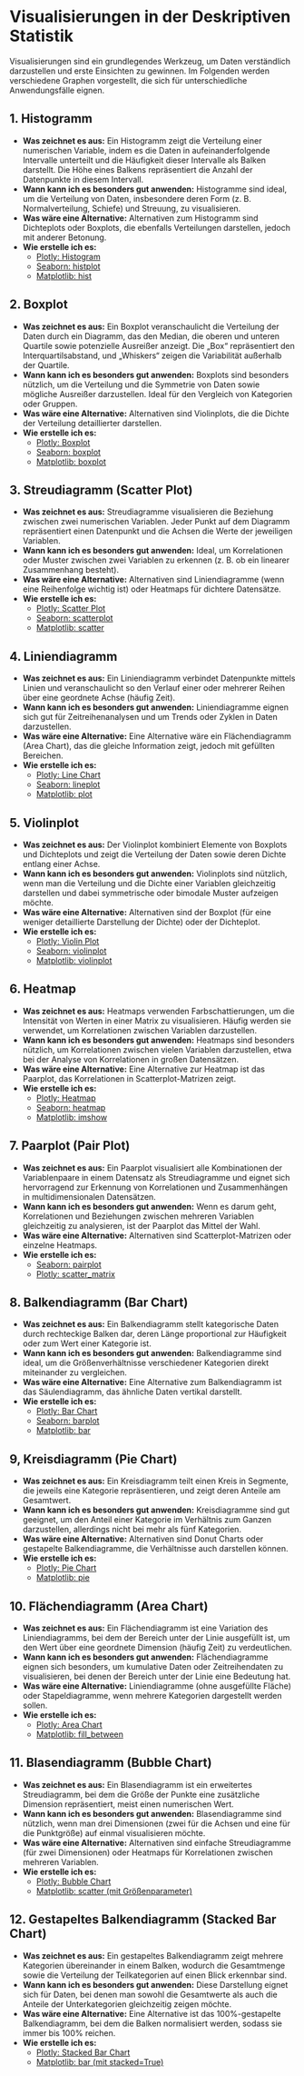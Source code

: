 # Visualisierungen in der Deskriptiven Statistik

Visualisierungen sind ein grundlegendes Werkzeug, um Daten verständlich darzustellen und erste Einsichten zu gewinnen. Im Folgenden werden verschiedene Graphen vorgestellt, die sich für unterschiedliche Anwendungsfälle eignen.

## 1. Histogramm

- **Was zeichnet es aus:** Ein Histogramm zeigt die Verteilung einer numerischen Variable, indem es die Daten in aufeinanderfolgende Intervalle unterteilt und die Häufigkeit dieser Intervalle als Balken darstellt. Die Höhe eines Balkens repräsentiert die Anzahl der Datenpunkte in diesem Intervall.
- **Wann kann ich es besonders gut anwenden:** Histogramme sind ideal, um die Verteilung von Daten, insbesondere deren Form (z. B. Normalverteilung, Schiefe) und Streuung, zu visualisieren.
- **Was wäre eine Alternative:** Alternativen zum Histogramm sind Dichteplots oder Boxplots, die ebenfalls Verteilungen darstellen, jedoch mit anderer Betonung.
- **Wie erstelle ich es:**
    - [Plotly: Histogram](https://plotly.com/python/histograms/)
    - [Seaborn: histplot](https://seaborn.pydata.org/generated/seaborn.histplot.html)
    - [Matplotlib: hist](https://matplotlib.org/stable/api/_as_gen/matplotlib.pyplot.hist.html)


## 2. Boxplot

- **Was zeichnet es aus:** Ein Boxplot veranschaulicht die Verteilung der Daten durch ein Diagramm, das den Median, die oberen und unteren Quartile sowie potenzielle Ausreißer anzeigt. Die „Box“ repräsentiert den Interquartilsabstand, und „Whiskers“ zeigen die Variabilität außerhalb der Quartile.
- **Wann kann ich es besonders gut anwenden:** Boxplots sind besonders nützlich, um die Verteilung und die Symmetrie von Daten sowie mögliche Ausreißer darzustellen. Ideal für den Vergleich von Kategorien oder Gruppen.
- **Was wäre eine Alternative:** Alternativen sind Violinplots, die die Dichte der Verteilung detaillierter darstellen.
- **Wie erstelle ich es:**
    - [Plotly: Boxplot](https://plotly.com/python/box-plots/)
    - [Seaborn: boxplot](https://seaborn.pydata.org/generated/seaborn.boxplot.html)
    - [Matplotlib: boxplot](https://matplotlib.org/stable/api/_as_gen/matplotlib.pyplot.boxplot.html)


## 3. Streudiagramm (Scatter Plot)

- **Was zeichnet es aus:** Streudiagramme visualisieren die Beziehung zwischen zwei numerischen Variablen. Jeder Punkt auf dem Diagramm repräsentiert einen Datenpunkt und die Achsen die Werte der jeweiligen Variablen.
- **Wann kann ich es besonders gut anwenden:** Ideal, um Korrelationen oder Muster zwischen zwei Variablen zu erkennen (z. B. ob ein linearer Zusammenhang besteht).
- **Was wäre eine Alternative:** Alternativen sind Liniendiagramme (wenn eine Reihenfolge wichtig ist) oder Heatmaps für dichtere Datensätze.
- **Wie erstelle ich es:**
    - [Plotly: Scatter Plot](https://plotly.com/python/line-and-scatter/)
    - [Seaborn: scatterplot](https://seaborn.pydata.org/generated/seaborn.scatterplot.html)
    - [Matplotlib: scatter](https://matplotlib.org/stable/api/_as_gen/matplotlib.pyplot.scatter.html)


## 4. Liniendiagramm

- **Was zeichnet es aus:** Ein Liniendiagramm verbindet Datenpunkte mittels Linien und veranschaulicht so den Verlauf einer oder mehrerer Reihen über eine geordnete Achse (häufig Zeit).
- **Wann kann ich es besonders gut anwenden:** Liniendiagramme eignen sich gut für Zeitreihenanalysen und um Trends oder Zyklen in Daten darzustellen.
- **Was wäre eine Alternative:** Eine Alternative wäre ein Flächendiagramm (Area Chart), das die gleiche Information zeigt, jedoch mit gefüllten Bereichen.
- **Wie erstelle ich es:**
    - [Plotly: Line Chart](https://plotly.com/python/line-charts/)
    - [Seaborn: lineplot](https://seaborn.pydata.org/generated/seaborn.lineplot.html)
    - [Matplotlib: plot](https://matplotlib.org/stable/api/_as_gen/matplotlib.pyplot.plot.html)


## 5. Violinplot

- **Was zeichnet es aus:** Der Violinplot kombiniert Elemente von Boxplots und Dichteplots und zeigt die Verteilung der Daten sowie deren Dichte entlang einer Achse.
- **Wann kann ich es besonders gut anwenden:** Violinplots sind nützlich, wenn man die Verteilung und die Dichte einer Variablen gleichzeitig darstellen und dabei symmetrische oder bimodale Muster aufzeigen möchte.
- **Was wäre eine Alternative:** Alternativen sind der Boxplot (für eine weniger detaillierte Darstellung der Dichte) oder der Dichteplot.
- **Wie erstelle ich es:**
    - [Plotly: Violin Plot](https://plotly.com/python/violin/)
    - [Seaborn: violinplot](https://seaborn.pydata.org/generated/seaborn.violinplot.html)
    - [Matplotlib: violinplot](https://matplotlib.org/stable/api/_as_gen/matplotlib.pyplot.violinplot.html)


## 6. Heatmap

- **Was zeichnet es aus:** Heatmaps verwenden Farbschattierungen, um die Intensität von Werten in einer Matrix zu visualisieren. Häufig werden sie verwendet, um Korrelationen zwischen Variablen darzustellen.
- **Wann kann ich es besonders gut anwenden:** Heatmaps sind besonders nützlich, um Korrelationen zwischen vielen Variablen darzustellen, etwa bei der Analyse von Korrelationen in großen Datensätzen.
- **Was wäre eine Alternative:** Eine Alternative zur Heatmap ist das Paarplot, das Korrelationen in Scatterplot-Matrizen zeigt.
- **Wie erstelle ich es:**
    - [Plotly: Heatmap](https://plotly.com/python/heatmaps/)
    - [Seaborn: heatmap](https://seaborn.pydata.org/generated/seaborn.heatmap.html)
    - [Matplotlib: imshow](https://matplotlib.org/stable/api/_as_gen/matplotlib.pyplot.imshow.html)


## 7. Paarplot (Pair Plot)

- **Was zeichnet es aus:** Ein Paarplot visualisiert alle Kombinationen der Variablenpaare in einem Datensatz als Streudiagramme und eignet sich hervorragend zur Erkennung von Korrelationen und Zusammenhängen in multidimensionalen Datensätzen.
- **Wann kann ich es besonders gut anwenden:** Wenn es darum geht, Korrelationen und Beziehungen zwischen mehreren Variablen gleichzeitig zu analysieren, ist der Paarplot das Mittel der Wahl.
- **Was wäre eine Alternative:** Alternativen sind Scatterplot-Matrizen oder einzelne Heatmaps.
- **Wie erstelle ich es:**
    - [Seaborn: pairplot](https://seaborn.pydata.org/generated/seaborn.pairplot.html)
    - [Plotly: scatter_matrix](https://plotly.com/python/splom/)



## 8. Balkendiagramm (Bar Chart)

- **Was zeichnet es aus:** Ein Balkendiagramm stellt kategorische Daten durch rechteckige Balken dar, deren Länge proportional zur Häufigkeit oder zum Wert einer Kategorie ist.
- **Wann kann ich es besonders gut anwenden:** Balkendiagramme sind ideal, um die Größenverhältnisse verschiedener Kategorien direkt miteinander zu vergleichen.
- **Was wäre eine Alternative:** Eine Alternative zum Balkendiagramm ist das Säulendiagramm, das ähnliche Daten vertikal darstellt.
- **Wie erstelle ich es:**
    - [Plotly: Bar Chart](https://plotly.com/python/bar-charts/)
    - [Seaborn: barplot](https://seaborn.pydata.org/generated/seaborn.barplot.html)
    - [Matplotlib: bar](https://matplotlib.org/stable/api/_as_gen/matplotlib.pyplot.bar.html)

## 9, Kreisdiagramm (Pie Chart)

- **Was zeichnet es aus:** Ein Kreisdiagramm teilt einen Kreis in Segmente, die jeweils eine Kategorie repräsentieren, und zeigt deren Anteile am Gesamtwert.
- **Wann kann ich es besonders gut anwenden:** Kreisdiagramme sind gut geeignet, um den Anteil einer Kategorie im Verhältnis zum Ganzen darzustellen, allerdings nicht bei mehr als fünf Kategorien.
- **Was wäre eine Alternative:** Alternativen sind Donut Charts oder gestapelte Balkendiagramme, die Verhältnisse auch darstellen können.
- **Wie erstelle ich es:**
    - [Plotly: Pie Chart](https://plotly.com/python/pie-charts/)
    - [Matplotlib: pie](https://matplotlib.org/stable/api/_as_gen/matplotlib.pyplot.pie.html)


## 10. Flächendiagramm (Area Chart)

- **Was zeichnet es aus:** Ein Flächendiagramm ist eine Variation des Liniendiagramms, bei dem der Bereich unter der Linie ausgefüllt ist, um den Wert über eine geordnete Dimension (häufig Zeit) zu verdeutlichen.
- **Wann kann ich es besonders gut anwenden:** Flächendiagramme eignen sich besonders, um kumulative Daten oder Zeitreihendaten zu visualisieren, bei denen der Bereich unter der Linie eine Bedeutung hat.
- **Was wäre eine Alternative:** Liniendiagramme (ohne ausgefüllte Fläche) oder Stapeldiagramme, wenn mehrere Kategorien dargestellt werden sollen.
- **Wie erstelle ich es:**
    - [Plotly: Area Chart](https://plotly.com/python/filled-area-plots/)
    - [Matplotlib: fill_between](https://matplotlib.org/stable/api/_as_gen/matplotlib.pyplot.fill_between.html)


## 11. Blasendiagramm (Bubble Chart)

- **Was zeichnet es aus:** Ein Blasendiagramm ist ein erweitertes Streudiagramm, bei dem die Größe der Punkte eine zusätzliche Dimension repräsentiert, meist einen numerischen Wert.
- **Wann kann ich es besonders gut anwenden:** Blasendiagramme sind nützlich, wenn man drei Dimensionen (zwei für die Achsen und eine für die Punktgröße) auf einmal visualisieren möchte.
- **Was wäre eine Alternative:** Alternativen sind einfache Streudiagramme (für zwei Dimensionen) oder Heatmaps für Korrelationen zwischen mehreren Variablen.
- **Wie erstelle ich es:**
    - [Plotly: Bubble Chart](https://plotly.com/python/bubble-charts/)
    - [Matplotlib: scatter (mit Größenparameter)](https://matplotlib.org/stable/api/_as_gen/matplotlib.pyplot.scatter.html)


## 12. Gestapeltes Balkendiagramm (Stacked Bar Chart)

- **Was zeichnet es aus:** Ein gestapeltes Balkendiagramm zeigt mehrere Kategorien übereinander in einem Balken, wodurch die Gesamtmenge sowie die Verteilung der Teilkategorien auf einen Blick erkennbar sind.
- **Wann kann ich es besonders gut anwenden:** Diese Darstellung eignet sich für Daten, bei denen man sowohl die Gesamtwerte als auch die Anteile der Unterkategorien gleichzeitig zeigen möchte.
- **Was wäre eine Alternative:** Eine Alternative ist das 100%-gestapelte Balkendiagramm, bei dem die Balken normalisiert werden, sodass sie immer bis 100% reichen.
- **Wie erstelle ich es:**
    - [Plotly: Stacked Bar Chart](https://plotly.com/python/bar-charts/#stacked-bar-chart)
    - [Matplotlib: bar (mit stacked=True)](https://matplotlib.org/stable/gallery/lines_bars_and_markers/bar_stacked.html)
